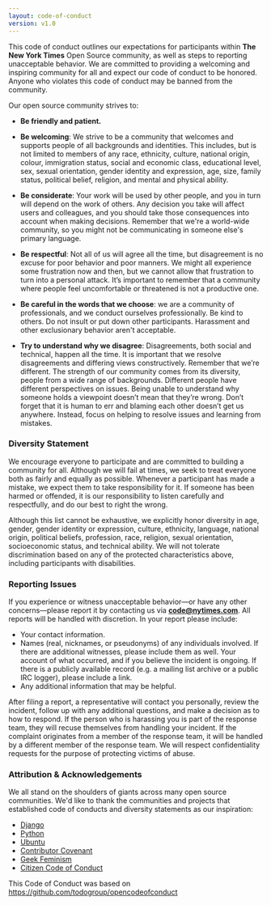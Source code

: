 ```yaml
---
layout: code-of-conduct
version: v1.0
---
```


This code of conduct outlines our expectations for participants within **The New
York Times** Open Source community, as well as steps to reporting unacceptable
behavior. We are committed to providing a welcoming and inspiring community for
all and expect our code of conduct to be honored. Anyone who violates this code
of conduct may be banned from the community.

Our open source community strives to:

* **Be friendly and patient.**

* **Be welcoming**: We strive to be a community that welcomes and supports
  people of all backgrounds and identities. This includes, but is not limited to
  members of any race, ethnicity, culture, national origin, colour, immigration
  status, social and economic class, educational level, sex, sexual orientation,
  gender identity and expression, age, size, family status, political belief,
  religion, and mental and physical ability.

* **Be considerate**: Your work will be used by other people, and you in turn
  will depend on the work of others. Any decision you take will affect users and
  colleagues, and you should take those consequences into account when making
  decisions. Remember that we're a world-wide community, so you might not be
  communicating in someone else's primary language.

* **Be respectful**: Not all of us will agree all the time, but disagreement is
  no excuse for poor behavior and poor manners. We might all experience some
  frustration now and then, but we cannot allow that frustration to turn into a
  personal attack. It’s important to remember that a community where people feel
  uncomfortable or threatened is not a productive one.

* **Be careful in the words that we choose**: we are a community of
  professionals, and we conduct ourselves professionally. Be kind to others. Do
  not insult or put down other participants. Harassment and other exclusionary
  behavior aren't acceptable.

* **Try to understand why we disagree**: Disagreements, both social and
  technical, happen all the time. It is important that we resolve disagreements
  and differing views constructively. Remember that we’re different. The
  strength of our community comes from its diversity, people from a wide range
  of backgrounds. Different people have different perspectives on issues. Being
  unable to understand why someone holds a viewpoint doesn’t mean that they’re
  wrong. Don’t forget that it is human to err and blaming each other doesn’t get
  us anywhere. Instead, focus on helping to resolve issues and learning from
  mistakes.

### Diversity Statement

We encourage everyone to participate and are committed to building a community
for all. Although we will fail at times, we seek to treat everyone both as
fairly and equally as possible. Whenever a participant has made a mistake, we
expect them to take responsibility for it. If someone has been harmed or
offended, it is our responsibility to listen carefully and respectfully, and do
our best to right the wrong.

Although this list cannot be exhaustive, we explicitly honor diversity in age,
gender, gender identity or expression, culture, ethnicity, language, national
origin, political beliefs, profession, race, religion, sexual orientation,
socioeconomic status, and technical ability. We will not tolerate discrimination
based on any of the protected characteristics above, including participants with
disabilities.

### Reporting Issues

If you experience or witness unacceptable behavior—or have any other
concerns—please report it by contacting us via **code@nytimes.com**. All reports
will be handled with discretion. In your report please include:

- Your contact information.
- Names (real, nicknames, or pseudonyms) of any individuals involved. If there
  are additional witnesses, please include them as well. Your account of what
  occurred, and if you believe the incident is ongoing. If there is a publicly
  available record (e.g. a mailing list archive or a public IRC logger), please
  include a link.
- Any additional information that may be helpful.

After filing a report, a representative will contact you personally, review the
incident, follow up with any additional questions, and make a decision as to how
to respond. If the person who is harassing you is part of the response team,
they will recuse themselves from handling your incident. If the complaint
originates from a member of the response team, it will be handled by a different
member of the response team. We will respect confidentiality requests for the
purpose of protecting victims of abuse.

### Attribution & Acknowledgements

We all stand on the shoulders of giants across many open source communities.
We'd like to thank the communities and projects that established code of
conducts and diversity statements as our inspiration:

* [Django](https://www.djangoproject.com/conduct/reporting/)
* [Python](https://www.python.org/community/diversity/)
* [Ubuntu](http://www.ubuntu.com/about/about-ubuntu/conduct)
* [Contributor Covenant](http://contributor-covenant.org/)
* [Geek Feminism](http://geekfeminism.org/about/code-of-conduct/)
* [Citizen Code of Conduct](http://citizencodeofconduct.org/)

This Code of Conduct was based on https://github.com/todogroup/opencodeofconduct



